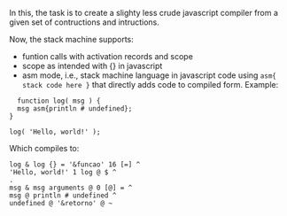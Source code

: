 In this, the task is to create a slighty less crude javascript compiler from a given set of contructions and intructions.

Now, the stack machine supports:
  * funtion calls with activation records and scope
  * scope as intended with {} in javascript
  * asm mode, i.e.,  stack machine language in javascript code using ```asm{ stack code here }``` that directly adds code to compiled form.
  Example:
```
  function log( msg ) {
  msg asm{println # undefined};
}

log( 'Hello, world!' );
```

Which compiles to:

```
log & log {} = '&funcao' 16 [=] ^
'Hello, world!' 1 log @ $ ^
.
msg & msg arguments @ 0 [@] = ^
msg @ println # undefined ^
undefined @ '&retorno' @ ~
```